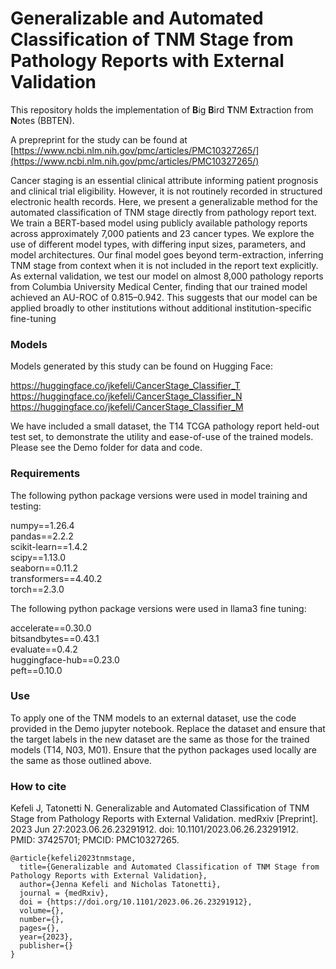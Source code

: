# Generalizable and Automated Classification of TNM Stage from Pathology Reports with External Validation

This repository holds the implementation of **B**ig **B**ird **T**NM **E**xtraction from **N**otes (BBTEN).

A prepreprint for the study can be found at [https://www.ncbi.nlm.nih.gov/pmc/articles/PMC10327265/](https://www.ncbi.nlm.nih.gov/pmc/articles/PMC10327265/)

Cancer staging is an essential clinical attribute informing patient prognosis and clinical trial eligibility. However, it is not routinely recorded in structured electronic health records. Here, we present a generalizable method for the automated classification of TNM stage directly from pathology report text. We train a BERT-based model using publicly available pathology reports across approximately 7,000 patients and 23 cancer types. We explore the use of different model types, with differing input sizes, parameters, and model architectures. Our final model goes beyond term-extraction, inferring TNM stage from context when it is not included in the report text explicitly. As external validation, we test our model on almost 8,000 pathology reports from Columbia University Medical Center, finding that our trained model achieved an AU-ROC of 0.815–0.942. This suggests that our model can be applied broadly to other institutions without additional institution-specific fine-tuning


### Models 
Models generated by this study can be found on Hugging Face: 

https://huggingface.co/jkefeli/CancerStage_Classifier_T  
https://huggingface.co/jkefeli/CancerStage_Classifier_N     
https://huggingface.co/jkefeli/CancerStage_Classifier_M  

We have included a small dataset, the T14 TCGA pathology report held-out test set, to demonstrate the utility and ease-of-use of the trained models. Please see the Demo folder for data and code. 

### Requirements 
The following python package versions were used in model training and testing: 

numpy==1.26.4\
pandas==2.2.2\
scikit-learn==1.4.2\
scipy==1.13.0\
seaborn==0.11.2\
transformers==4.40.2\
torch==2.3.0

The following python package versions were used in llama3 fine tuning:

accelerate==0.30.0\
bitsandbytes==0.43.1\
evaluate==0.4.2\
huggingface-hub==0.23.0\
peft==0.10.0

### Use
To apply one of the TNM models to an external dataset, use the code provided in the Demo jupyter notebook. Replace the dataset and ensure that the target labels in the new dataset are the same as those for the trained models (T14, N03, M01). Ensure that the python packages used locally are the same as those outlined above. 

### How to cite

Kefeli J, Tatonetti N. Generalizable and Automated Classification of TNM Stage from Pathology Reports with External Validation. medRxiv [Preprint]. 2023 Jun 27:2023.06.26.23291912. doi: 10.1101/2023.06.26.23291912. PMID: 37425701; PMCID: PMC10327265.

```
@article{kefeli2023tnmstage,
  title={Generalizable and Automated Classification of TNM Stage from Pathology Reports with External Validation},
  author={Jenna Kefeli and Nicholas Tatonetti},
  journal = {medRxiv},
  doi = {https://doi.org/10.1101/2023.06.26.23291912},
  volume={},
  number={},
  pages={},
  year={2023},
  publisher={}
}
```
